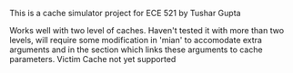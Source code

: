 This is a cache simulator project for ECE 521 by Tushar Gupta

Works well with two level of caches. Haven't tested it with more than two levels, will require some modification in 'mian' to accomodate extra arguments and in the section which links these arguments to cache parameters. Victim Cache not yet supported
